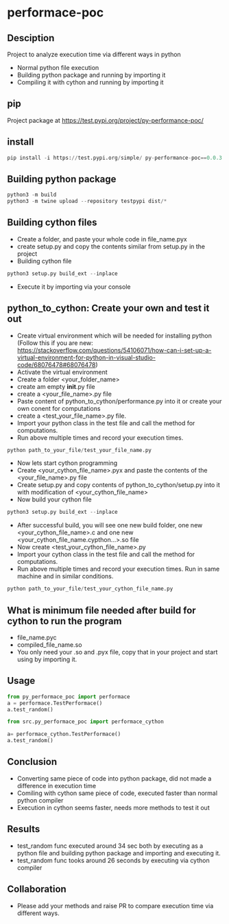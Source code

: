 # performace-poc

## Desciption
Project to analyze execution time via different ways in python
- Normal python file execution
- Building python package and running by importing it
- Compiling it with cython and running by importing it

## pip
Project package at https://test.pypi.org/project/py-performance-poc/


## install

```python
pip install -i https://test.pypi.org/simple/ py-performance-poc==0.0.3
```

## Building python package
```python
python3 -m build
python3 -m twine upload --repository testpypi dist/*
```
## Building cython files
- Create a folder, and paste your whole code in file_name.pyx 
- create setup.py and copy the contents similar from setup.py in the project
- Building cython file
```python
python3 setup.py build_ext --inplace
```
- Execute it by importing via your console


## python_to_cython: Create your own and test it out
- Create virtual environment which will be needed for installing python (Follow this if you are new: https://stackoverflow.com/questions/54106071/how-can-i-set-up-a-virtual-environment-for-python-in-visual-studio-code/68076478#68076478) 
- Activate the virtual environment
- Create a folder <your_folder_name>
- create am empty __init__.py file
- create a <your_file_name>.py file
- Paste content of python_to_cython/performance.py into it or create your own conent for computations
- create a <test_your_file_name>.py file.
- Import your python class in the test file and call the method for computations.
- Run above multiple times and record your execution times. 
```python
python path_to_your_file/test_your_file_name.py
```
- Now lets start cython programming
- Create <your_cython_file_name>.pyx and paste the contents of the <your_file_name>.py file
- Create setup.py and copy contents of python_to_cython/setup.py into it with modification of <your_cython_file_name>
- Now build your cython file
```python
python3 setup.py build_ext --inplace
```
- After successful build, you will see one new build folder, one new <your_cython_file_name>.c and one new <your_cython_file_name.cypthon...>.so file
- Now create <test_your_cython_file_name>.py
- Import your cython class in the test file and call the method for computations.
- Run above multiple times and record your execution times. Run in same machine and in similar conditions.
```python
python path_to_your_file/test_your_cython_file_name.py
```

## What is minimum file needed after build for cython to run the program
- file_name.pyc
- compiled_file_name.so
- You only need your .so and .pyx file, copy that in your project and start using by importing it.

## Usage

```python
from py_performace_poc import performace
a = performace.TestPerformace()
a.test_random()
```

```python
from src.py_performace_poc import performace_cython

a= performace_cython.TestPerformace()
a.test_random()
```

## Conclusion
- Converting same piece of code into python package, did not made a difference in execution time 
- Comiling with cython same piece of code, executed faster than normal python compiler
- Execution in cython seems faster, needs more methods to test it out

## Results
- test_random func executed around 34 sec both by executing as a python file and building python package and importing and executing it.
- test_random func tooks around 26 seconds by executing via cython compiler

## Collaboration
- Please add your methods and raise PR to compare execution time via different ways.
